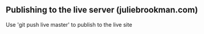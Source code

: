 ## Publishing to the live server (juliebrookman.com)
Use 'git push live master' to publish to the live site
